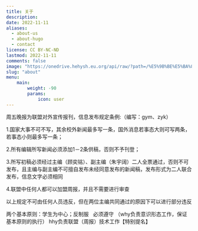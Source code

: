 ```yaml
---
title: 关于
description: 
date: 2022-11-11
aliases:
  - about-us
  - about-hugo
  - contact
license: CC BY-NC-ND
lastmod: 2022-11-11
comments: false
image: "https://onedrive.hehysh.eu.org/api/raw/?path=/%E5%9B%BE%E5%BA%8A/zhoubao/img/20221221_090016353_iOS.png"
slug: "about"
menu:
    main: 
        weight: -90
        params:
            icon: user
---
```


周五晚报为联盟对外宣传报刊，信息发布规定条例:（编写：gym、zyk）

1.国家大事不可不写，其余校外新闻最多写一条，国外消息若事态大则可写两条，若事态小则最多写一条；

2.所有编辑所写新闻必须添加1－2条供稿，否则不予刊登；

3.所写初稿必须经过主编（顾奕铭）、副主编（朱宇阔）二人全票通过，否则不可发布，且主编与副主编不可擅自发布未经同意发布的新闻稿，发布形式为二人联合发布，信息文字必须相同

4.联盟中任何人都可以加盟周报，并且不需要进行审查

以上规定不可由任何人员违反，但在两位主编共同通过的原因下可以进行部分违反

两个基本原则：学生为中心；反制服   必须遵守
（why负责意识形态工作，保证基本原则的执行）
hhy负责联盟（周报）技术工作【特别提名】